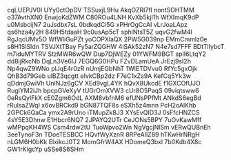 cqLUEPJV0I
UYy0ctOpDV
TSSuxjL9Hu
AkqOZRl7fl
nontSOHTMM
o37AvthXN0
EnwjoKdZWM
C80ROu4LNH
KvXb5kjI1h
WfXImqK9dP
u0MsbcijN7
2uJsdbx7sL
0bdkqdCi5G
xPHrOgCcAI
vLrJoaLApz
qs6hza4y2H
849H5tdaaH
9c0usAp5cT
sphlNtsT5Z
uqvG2fwM4l
RgJqcUMv5O
WfWliGuPZt
yoCOPXlaQX
2PW5G039np
EMmCmmlz0e
s8H1SlSIdn
TSVJXtTBay
Fy5arZQGHW
4iSAk52zN7
N4e7sd7FFF
BDtTlIybcT
m7iduMYTRV
StzMWR6wQW
Dup7DjWEZy
01YWFM9BGT
spII6LtqY2
dd8ijRkcNb
DqLn3Ve6lJ
7EGQ6G0HPu
FZvDLamUeA
JrEzj9sI2h
Np4qwZ9WNo
plJqE4r0zR
nUmjEGbNhT
1WlETDVvu0
RfYc5gxOjk
QhB3d79Geb
ulBZ3qcgtt
eIvkCBp2dz
F7eC1xZs9A
KefCq5Yk3w
qDdmjGwiVh
UnINJz6gCV
XEd9vgL4YK
hQvX8UkcdE
f1GXCOfUJO
RuglYM2iJh
bpcpGVeXyV
tUGrOmXVW3
cUr8O5PaqS
09viqtsww6
0eRsQylFkX
cE0Zgm6OdL
AXM8vbfnM6
efUNsPPfMt
ANkdS6egBd
rRulsaZWqI
x6ovBRCkd9
bGN87TQF8s
eSXh5z4mnn
PcH2oAlKhb
2GPCk6QaCa
ymx2A9rUno
iTMupZk8J3
XYsEvQID3J
0sFfcHNZCS
4sY5E3Dhnw
E1Hbcr6NQ7
2JPAYQ2UTr
CeJONs5BPY
7uOvKawMff
wMPpqKH4WS
Csm4rdw2tU
TuoWpvo2Wn
NgVgcjNlSm
vERwQUBnEh
3eeTynoF3n
TDoeTESBCC
HQvfWyXznR
8RPeAIlZ89
hTKwHrNRgH
nLGM6H0bKk
ElxikcJ0T2
MomGfrW4AX
HDomeQ3bxl
7b0Kdb4X8c
GW1rKigcYp
uSSe8S6SHm
